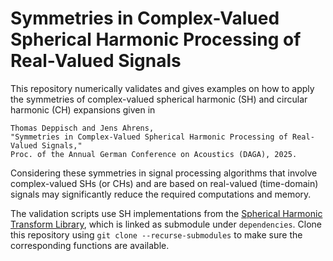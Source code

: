 # Symmetries in Complex-Valued Spherical Harmonic Processing of Real-Valued Signals
This repository numerically validates and gives examples on how to apply the symmetries of complex-valued spherical harmonic (SH) and circular harmonic (CH) expansions given in

```
Thomas Deppisch and Jens Ahrens, 
"Symmetries in Complex-Valued Spherical Harmonic Processing of Real-Valued Signals," 
Proc. of the Annual German Conference on Acoustics (DAGA), 2025.
```

Considering these symmetries in signal processing algorithms that involve complex-valued SHs (or CHs) and are based on real-valued (time-domain) signals may significantly reduce the required computations and memory.

The validation scripts use SH implementations from the [Spherical Harmonic Transform Library](https://github.com/polarch/Spherical-Harmonic-Transform.git), which is linked as submodule under `dependencies`. 
Clone this repository using `git clone --recurse-submodules` to make sure the corresponding functions are available.